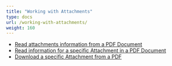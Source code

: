 ```yaml
---
title: "Working with Attachments"
type: docs
url: /working-with-attachments/
weight: 160
---
```


- [Read attachments information from a PDF Document](/read-attachments-information-from-a-pdf-document-html/)
- [Read information for a specific Attachment in a PDF Document](/read-information-for-a-specific-attachment-in-a-pdf-document-html/)
- [Download a specific Attachment from a PDF](/download-a-specific-attachment-from-a-pdf-html/)
